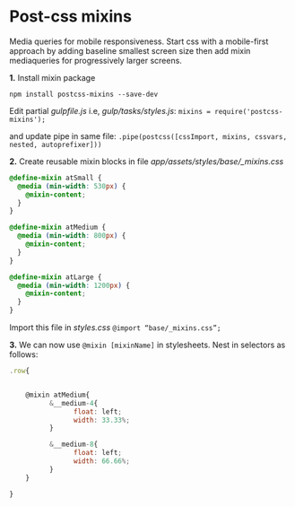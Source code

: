# Post-css mixins

Media queries for mobile responsiveness.
Start css with a mobile-first approach by adding baseline smallest screen size then add mixin mediaqueries for progressively larger screens.

**1.**
Install mixin package
```
npm install postcss-mixins --save-dev
```

Edit partial *gulpfile.js* i.e, *gulp/tasks/styles.js*:
`mixins = require('postcss-mixins');`

and update pipe in same file:
`.pipe(postcss([cssImport, mixins, cssvars, nested, autoprefixer]))`

**2.**
Create reusable mixin blocks in file *app/assets/styles/base/_mixins.css*
```CSS
@define-mixin atSmall {
  @media (min-width: 530px) {
    @mixin-content;
  }
}

@define-mixin atMedium {
  @media (min-width: 800px) {
    @mixin-content;
  }
}

@define-mixin atLarge {
  @media (min-width: 1200px) {
    @mixin-content;
  }
}
```

Import this file in *styles.css* `@import “base/_mixins.css”;`

**3.**
We can now use `@mixin [mixinName]` in stylesheets. Nest in selectors as follows:

```javascript
.row{


	@mixin atMedium{
		  &__medium-4{
			    float: left;
			    width: 33.33%;
		  }

		  &__medium-8{
			    float: left;
			    width: 66.66%;
		  }
	}

}

```
